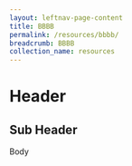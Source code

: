 ```yaml
---
layout: leftnav-page-content
title: BBBB
permalink: /resources/bbbb/
breadcrumb: BBBB
collection_name: resources
---
```


# Header

## Sub Header

Body